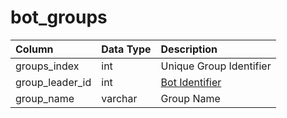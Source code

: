 # bot_groups

| Column | Data Type | Description |
| :--- | :--- | :--- |
| groups_index | int | Unique Group Identifier |
| group_leader_id | int | [Bot Identifier](bot_data.md) |
| group_name | varchar | Group Name |

